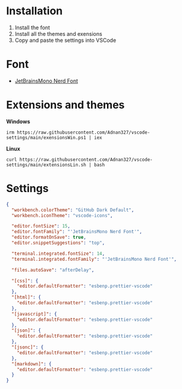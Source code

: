# Installation

1. Install the font
2. Install all the themes and exensions
3. Copy and paste the settings into VSCode

# Font

- [JetBrainsMono Nerd Font](https://github.com/ryanoasis/nerd-fonts/releases/download/v3.2.1/JetBrainsMono.zip)

# Extensions and themes

**Windows**

```
irm https://raw.githubusercontent.com/Adnan327/vscode-settings/main/exensionsWin.ps1 | iex
```

**Linux**

```
curl https://raw.githubusercontent.com/Adnan327/vscode-settings/main/extensionsLin.sh | bash
```

# Settings

```json
{
  "workbench.colorTheme": "GitHub Dark Default",
  "workbench.iconTheme": "vscode-icons",

  "editor.fontSize": 15,
  "editor.fontFamily": "'JetBrainsMono Nerd Font'",
  "editor.formatOnSave": true,
  "editor.snippetSuggestions": "top",

  "terminal.integrated.fontSize": 14,
  "terminal.integrated.fontFamily": "'JetBrainsMono Nerd Font'",

  "files.autoSave": "afterDelay",

  "[css]": {
    "editor.defaultFormatter": "esbenp.prettier-vscode"
  },
  "[html]": {
    "editor.defaultFormatter": "esbenp.prettier-vscode"
  },
  "[javascript]": {
    "editor.defaultFormatter": "esbenp.prettier-vscode"
  },
  "[json]": {
    "editor.defaultFormatter": "esbenp.prettier-vscode"
  },
  "[jsonc]": {
    "editor.defaultFormatter": "esbenp.prettier-vscode"
  },
  "[markdown]": {
    "editor.defaultFormatter": "esbenp.prettier-vscode"
  }
}
```
